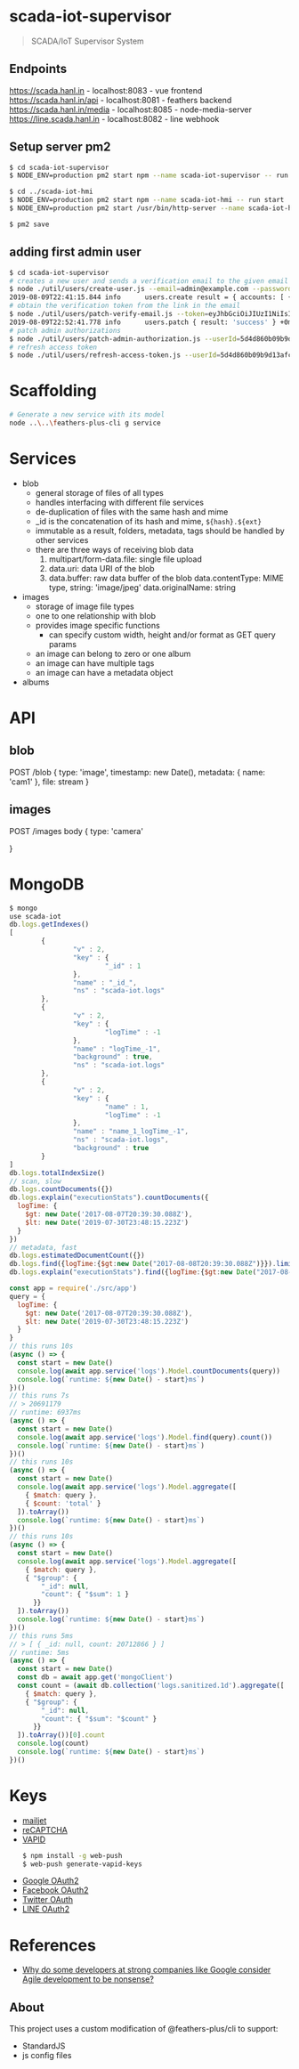 # scada-iot-supervisor

> SCADA/IoT Supervisor System

## Endpoints

https://scada.hanl.in - localhost:8083 - vue frontend
https://scada.hanl.in/api - localhost:8081 - feathers backend
https://scada.hanl.in/media - localhost:8085 - node-media-server
https://line.scada.hanl.in - localhost:8082 - line webhook

## Setup server pm2

```bash
$ cd scada-iot-supervisor
$ NODE_ENV=production pm2 start npm --name scada-iot-supervisor -- run start

$ cd ../scada-iot-hmi
$ NODE_ENV=production pm2 start npm --name scada-iot-hmi -- run start
$ NODE_ENV=production pm2 start /usr/bin/http-server --name scada-iot-hmi -- ./dist --push-state -c 60 -p 8303 -d false

$ pm2 save
```

## adding first admin user

```bash
$ cd scada-iot-supervisor
# creates a new user and sends a verification email to the given email address
$ node ./util/users/create-user.js --email=admin@example.com --password=random1password --language=en
2019-08-09T22:41:15.844 info      users.create result = { accounts: [ { type: 'email', value: 'admin@example.com' } ], language: 'en', country: 'tw', created: '2019-08-09T14:41:15.799Z', updated: '2019-08-09T14:41:15.799Z', _id: '5d4d860b09b9d13afc6d23ee' } +266ms
# obtain the verification token from the link in the email
$ node ./util/users/patch-verify-email.js --token=eyJhbGciOiJIUzI1NiIsInR5cCI6InZlcmlmeUVtYWlsIn0.eyJpYXQiOjE1NjUzNjE2NzUsImV4cCI6MTU2NTM2MzQ3NSwiYXVkIjoiaG90ZG9nZWVAZ21haWwuY29tIiwiaXNzIjoiaGFubC5pbiIsInN1YiI6IjVkNGQ4NjBiMDliOWQxM2FmYzZkMjNlZSJ9.jJvKuky9XBNnhTengesrZvxij9xBH9tk4RlFxHoK9Xo
2019-08-09T22:52:41.778 info      users.patch { result: 'success' } +0ms
# patch admin authorizations
$ node ./util/users/patch-admin-authorization.js --userId=5d4d860b09b9d13afc6d23ee --org=example.com --role=admin
# refresh access token
$ node ./util/users/refresh-access-token.js --userId=5d4d860b09b9d13afc6d23ee
```

# Scaffolding

```bash
# Generate a new service with its model
node ..\..\feathers-plus-cli g service
```

# Services

* blob
  * general storage of files of all types
  * handles interfacing with different file services
  * de-duplication of files with the same hash and mime
  * _id is the concatenation of its hash and mime, `${hash}.${ext}`
  * immutable as a result, folders, metadata, tags should be handled by other services
  * there are three ways of receiving blob data
    1. multipart/form-data.file: single file upload
    2. data.uri: data URI of the blob
    3. data.buffer: raw data buffer of the blob
       data.contentType: MIME type, string: 'image/jpeg'
       data.originalName: string
* images
  * storage of image file types
  * one to one relationship with blob
  * provides image specific functions
    * can specify custom width, height and/or format as GET query params
  * an image can belong to zero or one album
  * an image can have multiple tags
  * an image can have a metadata object
* albums

# API

## blob

POST /blob
{
  type: 'image',
  timestamp: new Date(),
  metadata: {
    name: 'cam1'
  },
  file: stream
}

## images

POST /images
body {
  type: 'camera'
  
}

# MongoDB

```js
$ mongo
use scada-iot
db.logs.getIndexes()
[
        {
                "v" : 2,
                "key" : {
                        "_id" : 1
                },
                "name" : "_id_",
                "ns" : "scada-iot.logs"
        },
        {
                "v" : 2,
                "key" : {
                        "logTime" : -1
                },
                "name" : "logTime_-1",
                "background" : true,
                "ns" : "scada-iot.logs"
        },
        {
                "v" : 2,
                "key" : {
                        "name" : 1,
                        "logTime" : -1
                },
                "name" : "name_1_logTime_-1",
                "ns" : "scada-iot.logs",
                "background" : true
        }
]
db.logs.totalIndexSize()
// scan, slow
db.logs.countDocuments({})
db.logs.explain("executionStats").countDocuments({
  logTime: {
    $gt: new Date('2017-08-07T20:39:30.088Z'),
    $lt: new Date('2019-07-30T23:48:15.223Z')
  }
})
// metadata, fast
db.logs.estimatedDocumentCount({})
db.logs.find({logTime:{$gt:new Date("2017-08-08T20:39:30.088Z")}}).limit(10).count()
db.logs.explain("executionStats").find({logTime:{$gt:new Date("2017-08-08T20:39:30.088Z")}}).hint("logTime_-1").limit(10).count()
```


```js
const app = require('./src/app')
query = {
  logTime: {
    $gt: new Date('2017-08-07T20:39:30.088Z'),
    $lt: new Date('2019-07-30T23:48:15.223Z')
  }
}
// this runs 10s
(async () => {
  const start = new Date()
  console.log(await app.service('logs').Model.countDocuments(query))
  console.log(`runtime: ${new Date() - start}ms`)
})()
// this runs 7s
// > 20691179
// runtime: 6937ms
(async () => {
  const start = new Date()
  console.log(await app.service('logs').Model.find(query).count())
  console.log(`runtime: ${new Date() - start}ms`)
})()
// this runs 10s
(async () => {
  const start = new Date()
  console.log(await app.service('logs').Model.aggregate([
    { $match: query },
    { $count: 'total' }
  ]).toArray())
  console.log(`runtime: ${new Date() - start}ms`)
})()
// this runs 10s
(async () => {
  const start = new Date()
  console.log(await app.service('logs').Model.aggregate([
    { $match: query },
    { "$group": {
        "_id": null,
        "count": { "$sum": 1 }
      }}
  ]).toArray())
  console.log(`runtime: ${new Date() - start}ms`)
})()
// this runs 5ms
// > [ { _id: null, count: 20712866 } ]
// runtime: 5ms
(async () => {
  const start = new Date()
  const db = await app.get('mongoClient')
  const count = (await db.collection('logs.sanitized.1d').aggregate([
    { $match: query },
    { "$group": {
        "_id": null,
        "count": { "$sum": "$count" }
      }}
  ]).toArray())[0].count
  console.log(count)
  console.log(`runtime: ${new Date() - start}ms`)
})()
```

# Keys

- [mailjet](https://app.mailjet.com/transactional)
- [reCAPTCHA](https://www.google.com/recaptcha/admin/site/343640963/settings)
- [VAPID](https://developers.google.com/web/fundamentals/push-notifications/subscribing-a-user)
  ```bash
  $ npm install -g web-push
  $ web-push generate-vapid-keys
  ```
- [Google OAuth2](https://console.developers.google.com/apis/credentials?project=scada-248614)
- [Facebook OAuth2](https://developers.facebook.com/apps/335907437318058/fb-login/settings/)
- [Twitter OAuth](https://developer.twitter.com/en/apps/16613455)
- [LINE OAuth2](https://developers.line.biz/console/channel/1605624008/basic/)

# References

- [Why do some developers at strong companies like Google consider Agile development to be nonsense?](https://www.quora.com/Why-do-some-developers-at-strong-companies-like-Google-consider-Agile-development-to-be-nonsense/answer/David-Jeske?fbclid=IwAR0PPamL4Ce4JrRHVdWkTUgmI4W8mxH54S143vndeVid8ctZFja-arkxJeE)


## About

This project uses a custom modification of @feathers-plus/cli to support:

- StandardJS
- js config files
